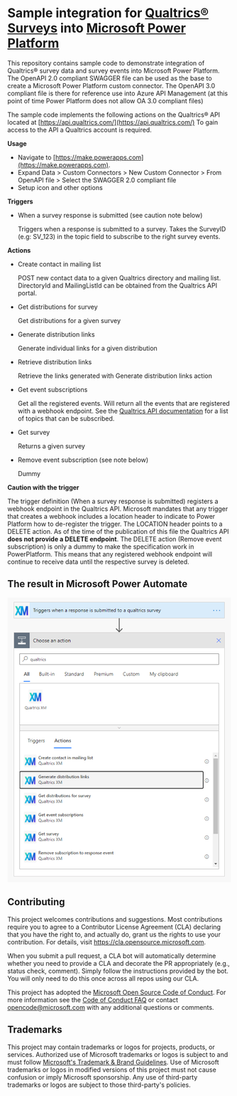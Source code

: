 # Sample integration for [Qualtrics&reg;  Surveys](https://www.qualtrics.com/) into [Microsoft Power Platform](https://make.powerapps.com)

This repository contains sample code to demonstrate integration of Qualtrics&reg; survey data and survey events into Microsoft Power Platform.
The OpenAPI 2.0 compliant SWAGGER file can be used as the base to create a Microsoft Power Platform custom connector. 
The OpenAPI 3.0 compliant file is there for reference use into Azure API Management (at this point of time Power Platform does not allow OA 3.0 compliant files)

The sample code implements the following actions on the Qualtrics&reg; API located at [https://api.qualtrics.com/](https://api.qualtrics.com/)
To gain access to the API a Qualtrics account is required.

**Usage**

* Navigate to [https://make.powerapps.com](https://make.powerapps.com).
* Expand Data > Custom Connectors > New Custom Connector > From OpenAPI file > Select the SWAGGER 2.0 compliant file
* Setup icon and other options



**Triggers**

* When a survey response is submitted (see caution note below)

  Triggers when a response is submitted to a survey. Takes the SurveyID (e.g: SV_123) in the topic field to subscribe to the right survey events. 

**Actions**

* Create contact in mailing list

  POST new contact data to a given Qualtrics directory and mailing list.
DirectoryId and MailingListId can be obtained from the Qualtrics API portal.
    
* Get distributions for survey
  
  Get distributions for a given survey
  
* Generate distribution links
  
  Generate individual links for a given distribution

* Retrieve distribution links

  Retrieve the links generated with Generate distribution links action
  
* Get event subscriptions
  
  Get all the registered events. Will return all the events that are registered with a webhook endpoint. See the [Qualtrics API documentation](https://api.qualtrics.com/api-reference/reference/eventSubscriptions.json/paths/~1eventsubscriptions/post) for a list of topics that can be subscribed.
  
* Get survey

  Returns a given survey
  
* Remove event subscription (see note below)

  Dummy
 
**Caution with the trigger**

The trigger definition (When a survey response is submitted) registers a webhook endpoint in the Qualtrics API. Microsoft mandates that any trigger that creates a webhook includes a location header to indicate to Power Platform how to de-register the trigger. The LOCATION header points to a DELETE action. As of the time of the publication of this file the Qualtrics API **does not provide a DELETE endpoint**. The DELETE action (Remove event subscription) is only a dummy to make the specification work in PowerPlatform.
This means that any registered webhook endpoint will continue to receive data until the respective survey is deleted.

## The result in Microsoft Power Automate

![Actions and trigger in PowerAutomate](/PP-Qualtrics-Connector.png)

## Contributing

This project welcomes contributions and suggestions.  Most contributions require you to agree to a
Contributor License Agreement (CLA) declaring that you have the right to, and actually do, grant us
the rights to use your contribution. For details, visit https://cla.opensource.microsoft.com.

When you submit a pull request, a CLA bot will automatically determine whether you need to provide
a CLA and decorate the PR appropriately (e.g., status check, comment). Simply follow the instructions
provided by the bot. You will only need to do this once across all repos using our CLA.

This project has adopted the [Microsoft Open Source Code of Conduct](https://opensource.microsoft.com/codeofconduct/).
For more information see the [Code of Conduct FAQ](https://opensource.microsoft.com/codeofconduct/faq/) or
contact [opencode@microsoft.com](mailto:opencode@microsoft.com) with any additional questions or comments.

## Trademarks

This project may contain trademarks or logos for projects, products, or services. Authorized use of Microsoft 
trademarks or logos is subject to and must follow 
[Microsoft's Trademark & Brand Guidelines](https://www.microsoft.com/en-us/legal/intellectualproperty/trademarks/usage/general).
Use of Microsoft trademarks or logos in modified versions of this project must not cause confusion or imply Microsoft sponsorship.
Any use of third-party trademarks or logos are subject to those third-party's policies.
